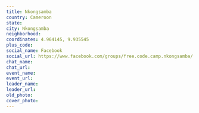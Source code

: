 ```yaml
---
title: Nkongsamba
country: Cameroon
state: 
city: Nkongsamba
neighborhood: 
coordinates: 4.964145, 9.935545
plus_code:
social_name: Facebook
social_url: https://www.facebook.com/groups/free.code.camp.nkongsamba/
chat_name:
chat_url:
event_name:
event_url:
leader_name:
leader_url:
old_photo: 
cover_photo:
---
```

